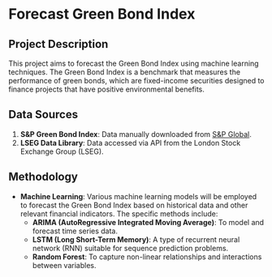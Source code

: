# Forecast Green Bond Index

## Project Description
This project aims to forecast the Green Bond Index using machine learning techniques. The Green Bond Index is a benchmark that measures the performance of green bonds, which are fixed-income securities designed to finance projects that have positive environmental benefits.

## Data Sources
1. **S&P Green Bond Index**: Data manually downloaded from [S&P Global](https://www.spglobal.com/spdji/en/indices/sustainability/sp-green-bond-index/#overview).
2. **LSEG Data Library**: Data accessed via API from the London Stock Exchange Group (LSEG).

## Methodology
- **Machine Learning**: Various machine learning models will be employed to forecast the Green Bond Index based on historical data and other relevant financial indicators. The specific methods include:
    - **ARIMA (AutoRegressive Integrated Moving Average)**: To model and forecast time series data.
    - **LSTM (Long Short-Term Memory)**: A type of recurrent neural network (RNN) suitable for sequence prediction problems.
    - **Random Forest**: To capture non-linear relationships and interactions between variables.
